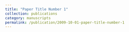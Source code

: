 ```yaml
---
title: "Paper Title Number 1"
collection: publications
category: manuscripts
permalink: /publication/2009-10-01-paper-title-number-1
---
```

